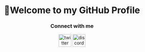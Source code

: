 <div><h1 align="center">👋Welcome to my GitHub Profile</h1></div>
<div><h3 align="center">Connect with me</h3>
<p align="center"><a href="twitter.com/RaxTak"><img src="https://img.icons8.com/fluency/512/twitter.png" width="40px" alt="twitter"/></a> <a href="https://discord.com/users/1000376285320728606"><img src="https://cdn.logojoy.com/wp-content/uploads/20210422095037/discord-mascot.png" alt="discord" width="40px"></p>
</div>
